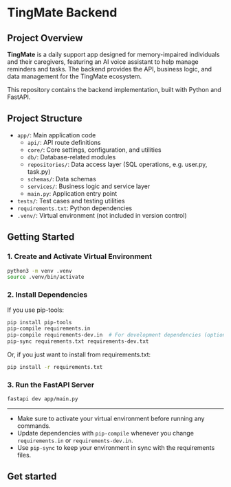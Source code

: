 # TingMate Backend

## Project Overview

**TingMate** is a daily support app designed for memory-impaired individuals and their caregivers, featuring an AI voice assistant to help manage reminders and tasks. The backend provides the API, business logic, and data management for the TingMate ecosystem.

This repository contains the backend implementation, built with Python and FastAPI.

## Project Structure

- `app/`: Main application code
  - `api/`: API route definitions
  - `core/`: Core settings, configuration, and utilities
  - `db/`: Database-related modules
  - `repositories/`: Data access layer (SQL operations, e.g. user.py, task.py)
  - `schemas/`: Data schemas
  - `services/`: Business logic and service layer
  - `main.py`: Application entry point
- `tests/`: Test cases and testing utilities
- `requirements.txt`: Python dependencies
- `.venv/`: Virtual environment (not included in version control)

## Getting Started

### 1. Create and Activate Virtual Environment

```bash
python3 -m venv .venv
source .venv/bin/activate
```

### 2. Install Dependencies

If you use pip-tools:

```bash
pip install pip-tools
pip-compile requirements.in
pip-compile requirements-dev.in  # For development dependencies (optional)
pip-sync requirements.txt requirements-dev.txt
```

Or, if you just want to install from requirements.txt:

```bash
pip install -r requirements.txt
```

### 3. Run the FastAPI Server

```bash
fastapi dev app/main.py
```

---

- Make sure to activate your virtual environment before running any commands.
- Update dependencies with `pip-compile` whenever you change `requirements.in` or `requirements-dev.in`.
- Use `pip-sync` to keep your environment in sync with the requirements files.

## Get started

<!-- TODO: Add section -->
